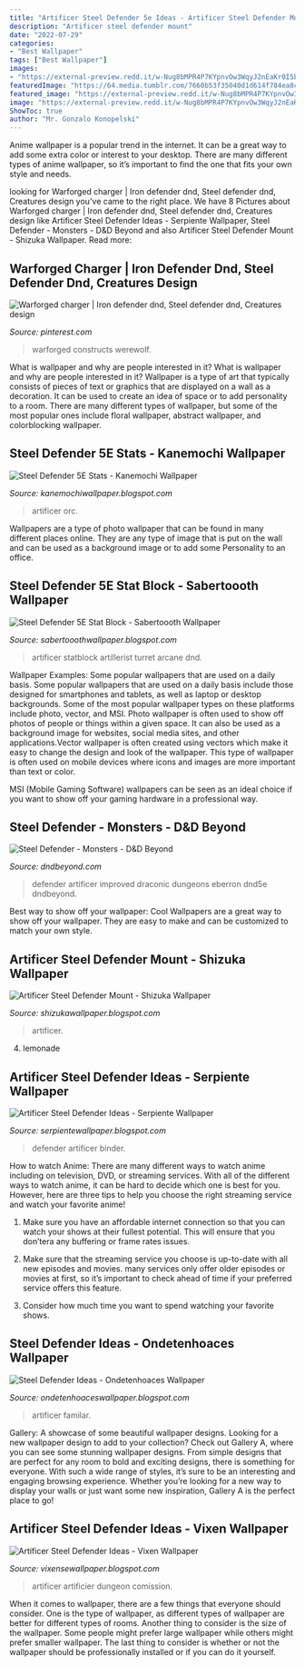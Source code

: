 ```yaml
---
title: "Artificer Steel Defender 5e Ideas - Artificer Steel Defender Mount"
description: "Artificer steel defender mount"
date: "2022-07-29"
categories:
- "Best Wallpaper"
tags: ["Best Wallpaper"]
images:
- "https://external-preview.redd.it/w-Nug8bMPR4P7KYpnvOw3WqyJ2nEaKr0I5b2ZkoZSmA.jpg?auto=webp&amp;s=6a2f724aa1a410a905306f70dee80e698c581b43"
featuredImage: "https://64.media.tumblr.com/7660b53f35040d1d614f784ea8c152fc/ad770a2486c73832-44/s500x750/8bd85f99d7cdb68707f60e21725f161f7d179ca3.png"
featured_image: "https://external-preview.redd.it/w-Nug8bMPR4P7KYpnvOw3WqyJ2nEaKr0I5b2ZkoZSmA.jpg?auto=webp&amp;s=6a2f724aa1a410a905306f70dee80e698c581b43"
image: "https://external-preview.redd.it/w-Nug8bMPR4P7KYpnvOw3WqyJ2nEaKr0I5b2ZkoZSmA.jpg?auto=webp&amp;s=6a2f724aa1a410a905306f70dee80e698c581b43"
ShowToc: true
author: "Mr. Gonzalo Konopelski"
---
```



Anime wallpaper is a popular trend in the internet. It can be a great way to add some extra color or interest to your desktop. There are many different types of anime wallpaper, so it’s important to find the one that fits your own style and needs.

	

		
looking for Warforged charger | Iron defender dnd, Steel defender dnd, Creatures design you've came to the right place. We have 8 Pictures about Warforged charger | Iron defender dnd, Steel defender dnd, Creatures design like Artificer Steel Defender Ideas - Serpiente Wallpaper, Steel Defender - Monsters - D&amp;D Beyond and also Artificer Steel Defender Mount - Shizuka Wallpaper. Read more:
		
    
## Warforged Charger | Iron Defender Dnd, Steel Defender Dnd, Creatures Design

<img loading=lazy src="https://i.pinimg.com/736x/43/39/4b/43394b5cb861a33f80a4712f78eb3181--golem-charger.jpg" onerror="this.onerror=null;this.src='https://tse3.mm.bing.net/th?id=OIP.E173UaaiWeVOXc-MbkOyUgAAAA&amp;pid=15.1';" alt="Warforged charger | Iron defender dnd, Steel defender dnd, Creatures design">

_Source: pinterest.com_

>warforged constructs werewolf. 

	

What is wallpaper and why are people interested in it?
What is wallpaper and why are people interested in it?
Wallpaper is a type of art that typically consists of pieces of text or graphics that are displayed on a wall as a decoration. It can be used to create an idea of space or to add personality to a room. There are many different types of wallpaper, but some of the most popular ones include floral wallpaper, abstract wallpaper, and colorblocking wallpaper.

    
## Steel Defender 5E Stats - Kanemochi Wallpaper

<img loading=lazy src="https://64.media.tumblr.com/7660b53f35040d1d614f784ea8c152fc/ad770a2486c73832-44/s500x750/8bd85f99d7cdb68707f60e21725f161f7d179ca3.png" onerror="this.onerror=null;this.src='https://tse2.mm.bing.net/th?id=OIP.ao618OvFTYq7rWuLDtFS4AHaGV&amp;pid=15.1';" alt="Steel Defender 5E Stats - Kanemochi Wallpaper">

_Source: kanemochiwallpaper.blogspot.com_

>artificer orc. 

	



Wallpapers are a type of photo wallpaper that can be found in many different places online. They are any type of image that is put on the wall and can be used as a background image or to add some Personality to an office.

    
## Steel Defender 5E Stat Block - Sabertoooth Wallpaper

<img loading=lazy src="https://i.redd.it/ic8l5jgfyhk21.png" onerror="this.onerror=null;this.src='https://tse4.mm.bing.net/th?id=OIP.QnMCtoBr_I22p9OL1wMIMwHaGL&amp;pid=15.1';" alt="Steel Defender 5E Stat Block - Sabertoooth Wallpaper">

_Source: sabertooothwallpaper.blogspot.com_

>artificer statblock artillerist turret arcane dnd. 

	

Wallpaper Examples: Some popular wallpapers that are used on a daily basis.
Some popular wallpapers that are used on a daily basis include those designed for smartphones and tablets, as well as laptop or desktop backgrounds. Some of the most popular wallpaper types on these platforms include photo, vector, and MSI. 
Photo wallpaper is often used to show off photos of people or things within a given space. It can also be used as a background image for websites, social media sites, and other applications.Vector wallpaper is often created using vectors which make it easy to change the design and look of the wallpaper. This type of wallpaper is often used on mobile devices where icons and images are more important than text or color. 

MSI (Mobile Gaming Software) wallpapers can be seen as an ideal choice if you want to show off your gaming hardware in a professional way.

    
## Steel Defender - Monsters - D&amp;D Beyond

<img loading=lazy src="https://media-waterdeep.cursecdn.com/avatars/thumbnails/7774/607/1000/1000/637095984290192664.png" onerror="this.onerror=null;this.src='https://tse4.mm.bing.net/th?id=OIP.nlYH9oP2brfhlz32nRhkIQHaK_&amp;pid=15.1';" alt="Steel Defender - Monsters - D&amp;D Beyond">

_Source: dndbeyond.com_

>defender artificer improved draconic dungeons eberron dnd5e dndbeyond. 

	

Best way to show off your wallpaper:
Cool Wallpapers are a great way to show off your wallpaper. They are easy to make and can be customized to match your own style.

    
## Artificer Steel Defender Mount - Shizuka Wallpaper

<img loading=lazy src="https://external-preview.redd.it/w-Nug8bMPR4P7KYpnvOw3WqyJ2nEaKr0I5b2ZkoZSmA.jpg?auto=webp&amp;s=6a2f724aa1a410a905306f70dee80e698c581b43" onerror="this.onerror=null;this.src='https://tse2.mm.bing.net/th?id=OIP.Zv9UbeRxpJDfNYBeTCvBZgAAAA&amp;pid=15.1';" alt="Artificer Steel Defender Mount - Shizuka Wallpaper">

_Source: shizukawallpaper.blogspot.com_

>artificer. 

	

4. lemonade 

    
## Artificer Steel Defender Ideas - Serpiente Wallpaper

<img loading=lazy src="https://www.gmbinder.com/images/gavZVCS.jpg" onerror="this.onerror=null;this.src='https://tse2.mm.bing.net/th?id=OIP.vthp0QwT8UWg5aZXe24RfgHaGs&amp;pid=15.1';" alt="Artificer Steel Defender Ideas - Serpiente Wallpaper">

_Source: serpientewallpaper.blogspot.com_

>defender artificer binder. 

	

How to watch Anime: There are many different ways to watch anime including on television, DVD, or streaming services.
With all of the different ways to watch anime, it can be hard to decide which one is best for you. However, here are three tips to help you choose the right streaming service and watch your favorite anime!
1. Make sure you have an affordable internet connection so that you can watch your shows at their fullest potential. This will ensure that you don’tera any buffering or frame rates issues.

2. Make sure that the streaming service you choose is up-to-date with all new episodes and movies. many services only offer older episodes or movies at first, so it’s important to check ahead of time if your preferred service offers this feature.

3. Consider how much time you want to spend watching your favorite shows.

    
## Steel Defender Ideas - Ondetenhoaces Wallpaper

<img loading=lazy src="https://cdn2.myminifactory.com/assets/object-assets/5f6377bfdf369/images/720X720-eagle-steel-defender-3-1.jpg" onerror="this.onerror=null;this.src='https://tse4.mm.bing.net/th?id=OIP.FLncZG2Ff2XOIv2ssmqX0wHaHa&amp;pid=15.1';" alt="Steel Defender Ideas - Ondetenhoaces Wallpaper">

_Source: ondetenhoaceswallpaper.blogspot.com_

>artificer familar. 

	

Gallery: A showcase of some beautiful wallpaper designs.
Looking for a new wallpaper design to add to your collection? Check out Gallery A, where you can see some stunning wallpaper designs. From simple designs that are perfect for any room to bold and exciting designs, there is something for everyone. With such a wide range of styles, it’s sure to be an interesting and engaging browsing experience. Whether you’re looking for a new way to display your walls or just want some new inspiration, Gallery A is the perfect place to go!





	
	
    
## Artificer Steel Defender Ideas - Vixen Wallpaper

<img loading=lazy src="https://64.media.tumblr.com/038f0b4efdb0e84dfdcdfc9bddd15bb5/5d6fcc6771b36396-6e/s640x960/294fdbf07075401b45fab8391b2119122a91e3ab.png" onerror="this.onerror=null;this.src='https://tse4.mm.bing.net/th?id=OIP.Nv702B46O8CtcrAIMKTq7AHaIz&amp;pid=15.1';" alt="Artificer Steel Defender Ideas - Vixen Wallpaper">

_Source: vixensewallpaper.blogspot.com_

>artificer artificier dungeon comission. 

	

When it comes to wallpaper, there are a few things that everyone should consider. One is the type of wallpaper, as different types of wallpaper are better for different types of rooms. Another thing to consider is the size of the wallpaper. Some people might prefer large wallpaper while others might prefer smaller wallpaper. The last thing to consider is whether or not the wallpaper should be professionally installed or if you can do it yourself.

